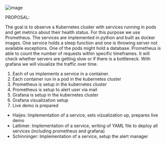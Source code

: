 ![image](https://user-images.githubusercontent.com/62024017/209229521-887fdb84-5697-411f-813f-1e59c2f83f49.png)


PROPOSAL:

The goal is to observe a Kubernetes cluster with services running in pods and get metrics about their health status. For this purpose we use Prometheus.
The services are implemented in python and built as docker images. One service holds a sleep function and one is  throwing server not available exceptions. One of the pods might hold a database. 
Prometheus is able to count the number of requests within specific timeframes. It will check whether servers are getting slow or if there is a bottleneck. 
With grafana we will visualize the traffic over time. 

1) Each of us implements a service in a container. 
2) Each container run in a pod in the kubernetes cluster
3) Prometheus is setup in the kubernetes cluster
4) Prometheus is setup to alert user via mail
5) Grafana is setup in the kubernetes cluster
6) Grafana visualization setup 
7) Live demo is prepared


- Haijes: Implementation of a service, sets vizualization up, prepares live demo
- Lattimer: Implementation of a service, writing of YAML file to deploy all services (including prometheus and grafana)
- Schinninger: Implementation of a service, setup the alert manager 



